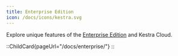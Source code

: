 ```yaml
---
title: Enterprise Edition
icon: /docs/icons/kestra.svg
---
```


Explore unique features of the [Enterprise Edition](../05.enterprise/index.md) and Kestra Cloud.

::ChildCard{pageUrl="/docs/enterprise/"}
::
